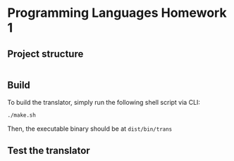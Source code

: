 # Programming Languages Homework 1

## Project structure

```
```

## Build

To build the translator, simply run the following shell script via CLI:

```sh
./make.sh
```

Then, the executable binary should be at `dist/bin/trans`

## Test the translator